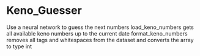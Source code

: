 # Keno_Guesser
Use a neural network to guess the next numbers
load_keno_numbers gets all available keno numbers up to the current date
format_keno_numbers removes all tags and whitespaces from the dataset and converts the array to type int
